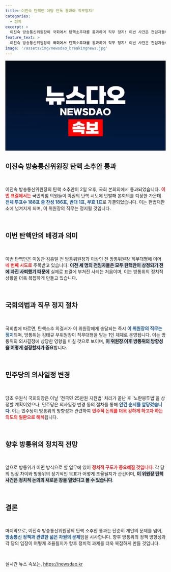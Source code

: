 ```yaml
---
title: 이진숙 탄핵안 야당 단독 통과와 직무정지!
categories:
  - 정치
excerpt: >
  이진숙 방송통신위원장이 국회에서 탄핵소추대를 통과하며 직무 정지! 이번 사건은 전임자들이 모두 자진 사퇴한 상황에서 이루어진 첫 가결로, 방통위의 향후 행보에 이목이 집중된다.
feature_text: >
  이진숙 방송통신위원장이 국회에서 탄핵소추대를 통과하며 직무 정지! 이번 사건은 전임자들이 모두 자진 사퇴한 상황에서 이루어진 첫 가결로, 방통위의 향후 행보에 이목이 집중된다.
image: '/assets/img/newsdao_breakingnews.jpg'
---
```


<p><img src="/assets/img/newsdao_breakingnews.jpg" alt="pcversion 속보" /></p>

<h2 data-ke-size="size26">이진숙 방송통신위원장 탄핵 소추안 통과</h2>

<p data-ke-size="size16">&nbsp;</p>

<p>이진숙 방송통신위원장의 탄핵 소추안이 2일 오후, 국회 본회의에서 통과되었습니다. <b><span style="color: #ee2323;">이번 표결에서는</span></b> 국민의힘 의원들이 야권의 탄핵 시도에 반발해 본회의를 퇴장한 가운데 <b><span style="color: #1a5490;">전체 투표수 188표 중 찬성 186표, 반대 1표, 무효 1표</span></b>로 가결되었습니다. 이는 헌법재판소에 넘겨지게 되며, 이 위원장의 직무는 정지될 것입니다.</p>

<p data-ke-size="size16">&nbsp;</p>

<h2 data-ke-size="size26">이번 탄핵안의 배경과 의미</h2>

<p data-ke-size="size16">&nbsp;</p>

<p>이번 탄핵안은 이동관·김홍일 전 방통위원장과 이상인 전 방통위원장 직무대행에 이어 <b><span style="color: #ee2323;">네 번째 시도로</span></b> 주목받고 있습니다. <b><span style="background-color: #21538527;">이전 세 명의 전임자들은 모두 탄핵안이 상정되기 전에 자진 사퇴했기 때문에</span></b> 실제로 표결에 부쳐진 사례는 처음이며, 이는 방통위의 정치적 상황을 더욱 복잡하게 만들고 있습니다. </p>

<p data-ke-size="size16">&nbsp;</p>

<h2 data-ke-size="size26">국회의법과 직무 정지 절차</h2>

<p data-ke-size="size16">&nbsp;</p>

<p>국회법에 따르면, 탄핵소추 의결서가 이 위원장에게 송달되는 즉시 <b><span style="color: #1a5490;">이 위원장의 직무는 정지</span></b>되며, 방통위는 김태규 부위원장이 직무대행을 맡는 1인 체제로 운영됩니다. 이는 방통위의 의사결정에 상당한 영향을 미칠 것으로 보이며, <b><span style="background-color: #21538527;">이 위원장 이후 방통위의 방향성을 어떻게 설정할지가 중요</span></b>합니다.</p>

<p data-ke-size="size16">&nbsp;</p>

<h2 data-ke-size="size26">민주당의 의사일정 변경</h2>

<p data-ke-size="size16">&nbsp;</p>

<p>당초 우원식 국회의장은 이날 '전국민 25만원 지원법' 처리가 끝난 후 '노란봉투법'을 상정할 계획이었으나, 민주당은 의사일정 변경 동의 절차를 통해 <b><span style="color: #1a5490;">안건 순서를 앞당겼습니다</span></b>. 이는 민주당이 방통위의 방향성과 관련하여 <b><span style="color: #ee2323;">민주적 논의를 더욱 강하게 하고자 하는 의도의 일환으로 해석</span></b>됩니다.</p>

<p data-ke-size="size16">&nbsp;</p>

<h2 data-ke-size="size26">향후 방통위의 정치적 전망</h2>

<p data-ke-size="size16">&nbsp;</p>

<p>앞으로 방통위가 어떤 방식으로 할 업무에 있어 <b><span style="color: #ee2323;">정치적 구도가 중요해질 것입니다</span></b>. 각 당의 입장 차이와 방통위의 장기적인 목표가 어떻게 조율될지가 관건이며, <b><span style="background-color: #21538527;">이 위원장 탄핵 사건은 정치적 논의의 새로운 장을 열었다고 볼 수 있습니다</span></b>. </p>

<p data-ke-size="size16">&nbsp;</p>

<h2 data-ke-size="size26">결론</h2>

<p data-ke-size="size16">&nbsp;</p>

<p>마지막으로, 이진숙 방송통신위원장의 탄핵 소추안 통과는 단순히 개인의 문제를 넘어, <b><span style="color: #1a5490;">방송통신 정책과 관련한 넓은 차원의 문제</span></b>임을 시사합니다. 향후 방통위의 정책 방향성과 각 당의 입장이 어떻게 조율될지가 향후 정치적 과제를 더욱 복잡하게 만들 것입니다. </p>

<p data-ke-size="size16">&nbsp;</p> 
실시간 뉴스 속보는, <a href="https://newsdao.kr" rel="dofollow">https://newsdao.kr</a>


